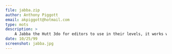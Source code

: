 ```yaml
---
file: jabba.zip
author: Anthony Piggott
email: akpiggott@hotmail.com
type: mots
description: >
    A Jabba the Hutt 3do for editors to use in their levels, it works with Ka'Pa the Hutt .KEY files, so you can animate it for cutscenes
date: 10/25/99
screenshot: jabba.jpg
---
```

